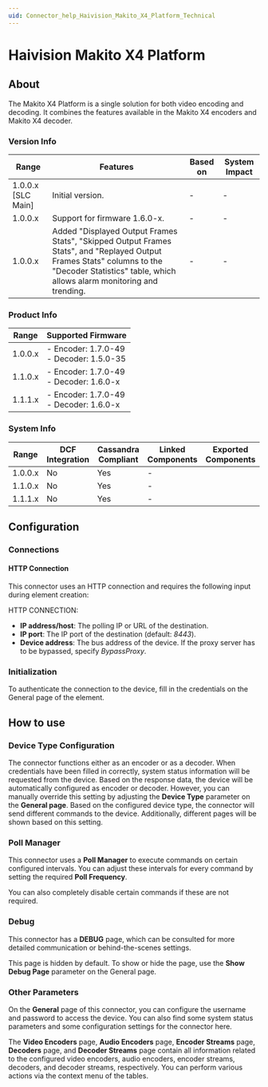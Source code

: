 ```yaml
---
uid: Connector_help_Haivision_Makito_X4_Platform_Technical
---
```


# Haivision Makito X4 Platform

## About

The Makito X4 Platform is a single solution for both video encoding and decoding. It combines the features available in the Makito X4 encoders and Makito X4 decoder.

### Version Info

| Range              | Features         | Based on | System Impact |
|--------------------|------------------|----------|---------------|
| 1.0.0.x [SLC Main] | Initial version. | -        | -             |
| 1.0.0.x  | Support for firmware 1.6.0-x. | -        | -             |
| 1.0.0.x  | Added "Displayed Output Frames Stats", "Skipped Output Frames Stats", and "Replayed Output Frames Stats" columns to the "Decoder Statistics" table, which allows alarm monitoring and trending. | -        | -             |

### Product Info

| Range   | Supported Firmware                         |
|---------|--------------------------------------------|
| 1.0.0.x | - Encoder: 1.7.0-49<br>- Decoder: 1.5.0-35 |
| 1.1.0.x | - Encoder: 1.7.0-49<br>- Decoder: 1.6.0-x |
| 1.1.1.x | - Encoder: 1.7.0-49<br>- Decoder: 1.6.0-x |

### System Info

| Range   | DCF Integration | Cassandra Compliant | Linked Components | Exported Components |
|---------|-----------------|---------------------|-------------------|---------------------|
| 1.0.0.x | No              | Yes                 | -                 |                     |
| 1.1.0.x | No              | Yes                 | -                 |                     |
| 1.1.1.x | No              | Yes                 | -                 |                     |

## Configuration

### Connections

#### HTTP Connection

This connector uses an HTTP connection and requires the following input during element creation:

HTTP CONNECTION:

- **IP address/host**: The polling IP or URL of the destination.
- **IP port**: The IP port of the destination (default: *8443*).
- **Device address**: The bus address of the device. If the proxy server has to be bypassed, specify *BypassProxy*.

### Initialization

To authenticate the connection to the device, fill in the credentials on the General page of the element.

## How to use

### Device Type Configuration

The connector functions either as an encoder or as a decoder. When credentials have been filled in correctly, system status information will be requested from the device. Based on the response data, the device will be automatically configured as encoder or decoder. However, you can manually override this setting by adjusting the **Device Type** parameter on the **General page**. Based on the configured device type, the connector will send different commands to the device. Additionally, different pages will be shown based on this setting.

### Poll Manager

This connector uses a **Poll Manager** to execute commands on certain configured intervals. You can adjust these intervals for every command by setting the required **Poll Frequency**.

You can also completely disable certain commands if these are not required.

### Debug

This connector has a **DEBUG** page, which can be consulted for more detailed communication or behind-the-scenes settings.

This page is hidden by default. To show or hide the page, use the **Show Debug Page** parameter on the General page.

### Other Parameters

On the **General** page of this connector, you can configure the username and password to access the device. You can also find some system status parameters and some configuration settings for the connector here.

The **Video Encoders** page, **Audio Encoders** page, **Encoder Streams** page, **Decoders** page, and **Decoder Streams** page contain all information related to the configured video encoders, audio encoders, encoder streams, decoders, and decoder streams, respectively. You can perform various actions via the context menu of the tables.
